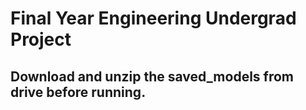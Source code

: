 # Final Year Engineering Undergrad Project

## Download and unzip the saved_models from drive before running.